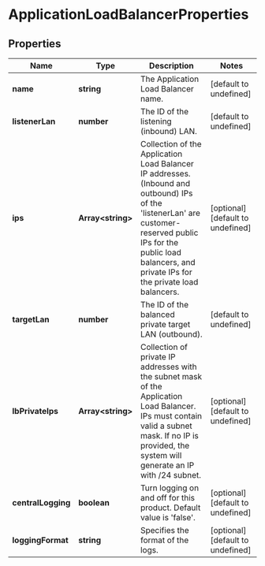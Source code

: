 # ApplicationLoadBalancerProperties

## Properties
| Name | Type | Description | Notes |
| ------------ | ------------- | ------------- | ------------- |
| **name** | **string** | The Application Load Balancer name. | [default to undefined] |
| **listenerLan** | **number** | The ID of the listening (inbound) LAN. | [default to undefined] |
| **ips** | **Array&lt;string&gt;** | Collection of the Application Load Balancer IP addresses. (Inbound and outbound) IPs of the \'listenerLan\' are customer-reserved public IPs for the public load balancers, and private IPs for the private load balancers. | [optional] [default to undefined] |
| **targetLan** | **number** | The ID of the balanced private target LAN (outbound). | [default to undefined] |
| **lbPrivateIps** | **Array&lt;string&gt;** | Collection of private IP addresses with the subnet mask of the Application Load Balancer. IPs must contain valid a subnet mask. If no IP is provided, the system will generate an IP with /24 subnet. | [optional] [default to undefined] |
| **centralLogging** | **boolean** | Turn logging on and off for this product. Default value is \'false\'. | [optional] [default to undefined] |
| **loggingFormat** | **string** | Specifies the format of the logs. | [optional] [default to undefined] |


